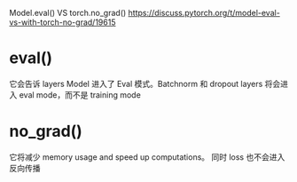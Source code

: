 Model.eval() VS torch.no_grad()
https://discuss.pytorch.org/t/model-eval-vs-with-torch-no-grad/19615

# eval()
它会告诉 layers Model 进入了 Eval 模式。Batchnorm 和 dropout layers 将会进入 eval mode，而不是 training mode



# no_grad()
它将减少 memory usage and speed up computations。 同时 loss 也不会进入反向传播